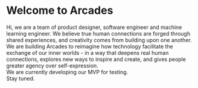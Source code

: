 # Welcome to Arcades
Hi, we are a team of product designer, software engineer and machine learning engineer. We believe true human connections are forged through shared experiences, and creativity comes from building upon one another. <br>
We are building Arcades to reimagine how technology facilitate the exchange of our inner worlds - in a way that deepens real human connections,  explores new ways to inspire and create, and gives people greater agency over self-expression.<br>
We are currently developing our MVP for testing. <br>
Stay tuned. <br>
